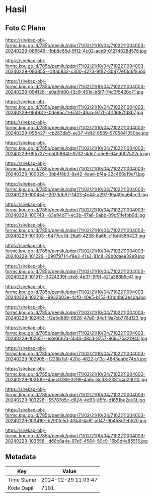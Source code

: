 # Hasil

## Foto C Plano

https://sirekap-obj-formc.kpu.go.id/785b/pemilu/pdpr/71/02/21/10/04/7102211004003-20240229-085549--1bb8c85d-9f12-4c02-ace9-01274028d576.jpg

https://sirekap-obj-formc.kpu.go.id/785b/pemilu/pdpr/71/02/21/10/04/7102211004003-20240229-093855--41fab832-c300-4273-9f82-3b477ef3d6f8.jpg

https://sirekap-obj-formc.kpu.go.id/785b/pemilu/pdpr/71/02/21/10/04/7102211004003-20240229-094126--e0a0fd00-f2c9-451d-b6f7-74c3f5426c71.jpg

https://sirekap-obj-formc.kpu.go.id/785b/pemilu/pdpr/71/02/21/10/04/7102211004003-20240229-094931--0de95c71-6741-46aa-977f-c01d687fd8b7.jpg

https://sirekap-obj-formc.kpu.go.id/785b/pemilu/pdpr/71/02/21/10/04/7102211004003-20240229-095427--cb283db5-ee37-4df2-8589-9705841350be.jpg

https://sirekap-obj-formc.kpu.go.id/785b/pemilu/pdpr/71/02/21/10/04/7102211004003-20240229-095727--cb009840-9732-4de7-a5e6-64ed007522c5.jpg

https://sirekap-obj-formc.kpu.go.id/785b/pemilu/pdpr/71/02/21/10/04/7102211004003-20240229-100029--3bb4f8b3-8a42-4aad-bf4a-22c466a19ef1.jpg

https://sirekap-obj-formc.kpu.go.id/785b/pemilu/pdpr/71/02/21/10/04/7102211004003-20240229-100454--2073db97-1423-4e44-a297-19a49da64cc3.jpg

https://sirekap-obj-formc.kpu.go.id/785b/pemilu/pdpr/71/02/21/10/04/7102211004003-20240229-100743--83e94d71-ec2b-47a6-9abb-09c51fefbb9d.jpg

https://sirekap-obj-formc.kpu.go.id/785b/pemilu/pdpr/71/02/21/10/04/7102211004003-20240229-101003--6477ec7d-26a6-4238-8a66-c1fbf4566423.jpg

https://sirekap-obj-formc.kpu.go.id/785b/pemilu/pdpr/71/02/21/10/04/7102211004003-20240229-101229--09079714-f8e3-41a3-81c8-29b0daee32e9.jpg

https://sirekap-obj-formc.kpu.go.id/785b/pemilu/pdpr/71/02/21/10/04/7102211004003-20240229-101911--3024239f-cfe6-4b37-9f9f-421a388b5c41.jpg

https://sirekap-obj-formc.kpu.go.id/785b/pemilu/pdpr/71/02/21/10/04/7102211004003-20240229-102219--9932603e-4cf0-40e5-b153-f81d4b83e4da.jpg

https://sirekap-obj-formc.kpu.go.id/785b/pemilu/pdpr/71/02/21/10/04/7102211004003-20240229-102453--f2e5d889-6928-47d0-94c1-9a7cb778d123.jpg

https://sirekap-obj-formc.kpu.go.id/785b/pemilu/pdpr/71/02/21/10/04/7102211004003-20240229-102651--e3e66b7a-5b46-48cd-8757-869c75321940.jpg

https://sirekap-obj-formc.kpu.go.id/785b/pemilu/pdpr/71/02/21/10/04/7102211004003-20240229-102905--f239b7a1-420c-4622-b13c-4843ea0d74b3.jpg

https://sirekap-obj-formc.kpu.go.id/785b/pemilu/pdpr/71/02/21/10/04/7102211004003-20240229-103100--4aec9789-3299-4a6c-8c33-2381c4d23010.jpg

https://sirekap-obj-formc.kpu.go.id/785b/pemilu/pdpr/71/02/21/10/04/7102211004003-20240229-103226--55787d5c-d824-4d93-85fd-d1651be2ae3f.jpg

https://sirekap-obj-formc.kpu.go.id/785b/pemilu/pdpr/71/02/21/10/04/7102211004003-20240229-103416--b290fe5d-43b4-4a8f-a047-9b458d1eb520.jpg

https://sirekap-obj-formc.kpu.go.id/785b/pemilu/pdpr/71/02/21/10/04/7102211004003-20240229-103658--d68c8a4a-97e5-4564-90c9-16b9d4e85515.jpg


## Metadata

| Key        | Value               |
| ---------- | ------------------- |
| Time Stamp | 2024-02-29 11:03:47 |
| Kode Dapil | 7101                |



